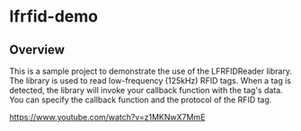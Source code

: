 # lfrfid-demo

## Overview
This is a sample project to demonstrate the use of the LFRFIDReader library. The library is used to read low-frequency (125kHz) RFID tags. When a tag is detected, the library will invoke your callback function with the tag's data. You can specify the callback function and the protocol of the RFID tag.

https://www.youtube.com/watch?v=z1MKNwX7MmE